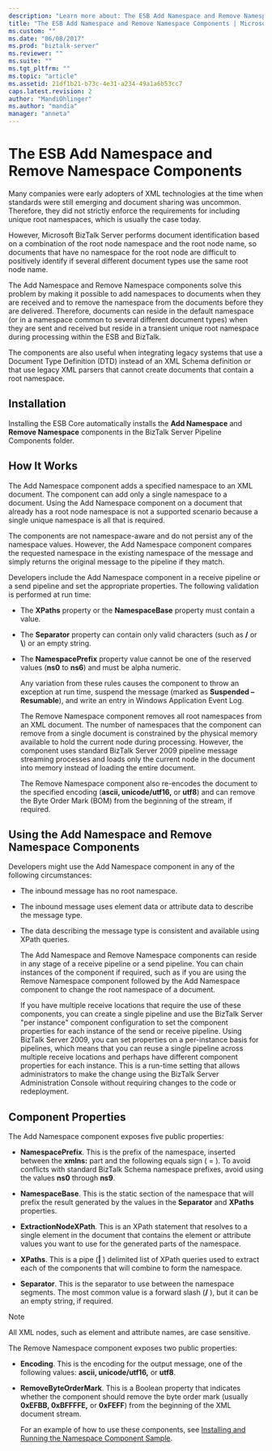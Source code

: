 ```yaml
---
description: "Learn more about: The ESB Add Namespace and Remove Namespace Components"
title: "The ESB Add Namespace and Remove Namespace Components | Microsoft Docs"
ms.custom: ""
ms.date: "06/08/2017"
ms.prod: "biztalk-server"
ms.reviewer: ""
ms.suite: ""
ms.tgt_pltfrm: ""
ms.topic: "article"
ms.assetid: 21df1b21-b73c-4e31-a234-49a1a6b53cc7
caps.latest.revision: 2
author: "MandiOhlinger"
ms.author: "mandia"
manager: "anneta"
---
```

# The ESB Add Namespace and Remove Namespace Components
Many companies were early adopters of XML technologies at the time when standards were still emerging and document sharing was uncommon. Therefore, they did not strictly enforce the requirements for including unique root namespaces, which is usually the case today.  
  
 However, Microsoft BizTalk Server performs document identification based on a combination of the root node namespace and the root node name, so documents that have no namespace for the root node are difficult to positively identify if several different document types use the same root node name.  
  
 The Add Namespace and Remove Namespace components solve this problem by making it possible to add namespaces to documents when they are received and to remove the namespace from the documents before they are delivered. Therefore, documents can reside in the default namespace (or in a namespace common to several different document types) when they are sent and received but reside in a transient unique root namespace during processing within the ESB and BizTalk.  
  
 The components are also useful when integrating legacy systems that use a Document Type Definition (DTD) instead of an XML Schema definition or that use legacy XML parsers that cannot create documents that contain a root namespace.  
  
## Installation  
 Installing the ESB Core automatically installs the **Add Namespace** and **Remove Namespace** components in the BizTalk Server Pipeline Components folder.  
  
## How It Works  
 The Add Namespace component adds a specified namespace to an XML document. The component can add only a single namespace to a document. Using the Add Namespace component on a document that already has a root node namespace is not a supported scenario because a single unique namespace is all that is required.  
  
 The components are not namespace-aware and do not persist any of the namespace values. However, the Add Namespace component compares the requested namespace in the existing namespace of the message and simply returns the original message to the pipeline if they match.  
  
 Developers include the Add Namespace component in a receive pipeline or a send pipeline and set the appropriate properties. The following validation is performed at run time:  
  
- The **XPaths** property or the **NamespaceBase** property must contain a value.  
  
- The **Separator** property can contain only valid characters (such as **/** or **\\**) or an empty string.  
  
- The **NamespacePrefix** property value cannot be one of the reserved values (**ns0** to **ns6**) and must be alpha numeric.  
  
  Any variation from these rules causes the component to throw an exception at run time, suspend the message (marked as **Suspended – Resumable**), and write an entry in Windows Application Event Log.  
  
  The Remove Namespace component removes all root namespaces from an XML document. The number of namespaces that the component can remove from a single document is constrained by the physical memory available to hold the current node during processing. However, the component uses standard BizTalk Server 2009 pipeline message streaming processes and loads only the current node in the document into memory instead of loading the entire document.  
  
  The Remove Namespace component also re-encodes the document to the specified encoding (**ascii, unicode/utf16,** or **utf8**) and can remove the Byte Order Mark (BOM) from the beginning of the stream, if required.  
  
## Using the Add Namespace and Remove Namespace Components  
 Developers might use the Add Namespace component in any of the following circumstances:  
  
- The inbound message has no root namespace.  
  
- The inbound message uses element data or attribute data to describe the message type.  
  
- The data describing the message type is consistent and available using XPath queries.  
  
  The Add Namespace and Remove Namespace components can reside in any stage of a receive pipeline or a send pipeline. You can chain instances of the component if required, such as if you are using the Remove Namespace component followed by the Add Namespace component to change the root namespace of a document.  
  
  If you have multiple receive locations that require the use of these components, you can create a single pipeline and use the BizTalk Server "per instance" component configuration to set the component properties for each instance of the send or receive pipeline. Using BizTalk Server 2009, you can set properties on a per-instance basis for pipelines, which means that you can reuse a single pipeline across multiple receive locations and perhaps have different component properties for each instance. This is a run-time setting that allows administrators to make the change using the BizTalk Server Administration Console without requiring changes to the code or redeployment.  
  
## Component Properties  
 The Add Namespace component exposes five public properties:  
  
-   **NamespacePrefix**. This is the prefix of the namespace, inserted between the **xmlns:** part and the following equals sign ( = ). To avoid conflicts with standard BizTalk Schema namespace prefixes, avoid using the values **ns0** through **ns9**.  
  
-   **NamespaceBase**. This is the static section of the namespace that will prefix the result generated by the values in the **Separator** and **XPaths** properties.  
  
-   **ExtractionNodeXPath**. This is an XPath statement that resolves to a single element in the document that contains the element or attribute values you want to use for the generated parts of the namespace.  
  
-   **XPaths**. This is a pipe (**&#124;** ) delimited list of XPath queries used to extract each of the components that will combine to form the namespace.  
  
-   **Separator**. This is the separator to use between the namespace segments. The most common value is a forward slash (**/** ), but it can be an empty string, if required.  
  
> [!NOTE]
>  All XML nodes, such as element and attribute names, are case sensitive.  
  
 The Remove Namespace component exposes two public properties:  
  
- **Encoding**. This is the encoding for the output message, one of the following values: **ascii, unicode/utf16,** or **utf8**.  
  
- **RemoveByteOrderMark**. This is a Boolean property that indicates whether the component should remove the byte order mark (usually **0xEFBB, 0xBFFFFE,** or **0xFEFF**) from the beginning of the XML document stream.  
  
  For an example of how to use these components, see [Installing and Running the Namespace Component Sample](../esb-toolkit/installing-and-running-the-namespace-component-sample.md).
